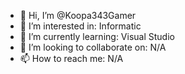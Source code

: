 - 👋 Hi, I’m @Koopa343Gamer
- 👀 I’m interested in: Informatic
- 🌱 I’m currently learning: Visual Studio
- 💞️ I’m looking to collaborate on: N/A
- 📫 How to reach me: N/A
